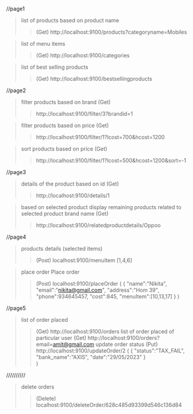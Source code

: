 //page1
>list of products based on product name
>>(Get)  http://localhost:9100/products?categoryname=Mobiles

>list of menu items
>>(Get) http://localhost:9100/categories

>list of best selling products
>>(Get) http://localhost:9100/bestsellingproducts


//page2
>filter products based on brand (Get)
>>http://localhost:9100/filter/3?brandid=1

>filter products based on price (Get)
>>http://localhost:9100/filter/1?lcost=700&hcost=1200

>sort products based on price (Get)
>>http://localhost:9100/filter/1?lcost=500&hcost=1200&sort=-1


//page3
>details of the product based on id (Get)
>>http://localhost:9100/details/1

>based on selected product display remaining products related to selected product brand name (Get)
>>http://localhost:9100/relatedproductdetails/Oppoo

//page4
> products details (selected items)
>>(Post) localhost:9100/menuItem
[1,4,6]

>place order
> Place order
>>(Post) localhost:9100/placeOrder
(
    {
        "name":"Nikita",
        "email":"nikita@gmail.com",
        "address":"Hom 39",
        "phone":934645457,
        "cost":845,
        "menuItem":[10,13,17]
    }
)

//page5
>list of order placed
>>(Get) http://localhost:9100/orders
>list of order placed of particular user
>>(Get) http://localhost:9100/orders?email=amit@gmail.com
>update order status
>>(Put) http://localhost:9100/updateOrder/2
(
    {
        "status":"TAX_FAIL",
        "bank_name":"AXIS",
        "date":"29/05/2023"
    }   
)

//////////
>delete orders
>>(Delete) localhost:9100/deleteOrder/628c485d93399d546c136d84